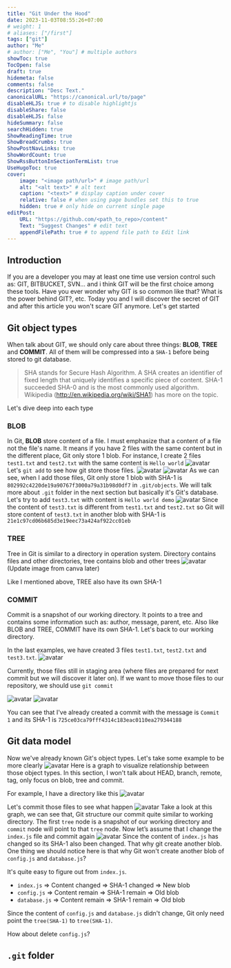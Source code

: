 ```yaml
---
title: "Git Under the Hood"
date: 2023-11-03T08:55:26+07:00
# weight: 1
# aliases: ["/first"]
tags: ["git"]
author: "Me"
# author: ["Me", "You"] # multiple authors
showToc: true
TocOpen: false
draft: true
hidemeta: false
comments: false
description: "Desc Text."
canonicalURL: "https://canonical.url/to/page"
disableHLJS: true # to disable highlightjs
disableShare: false
disableHLJS: false
hideSummary: false
searchHidden: true
ShowReadingTime: true
ShowBreadCrumbs: true
ShowPostNavLinks: true
ShowWordCount: true
ShowRssButtonInSectionTermList: true
UseHugoToc: true
cover:
    image: "<image path/url>" # image path/url
    alt: "<alt text>" # alt text
    caption: "<text>" # display caption under cover
    relative: false # when using page bundles set this to true
    hidden: true # only hide on current single page
editPost:
    URL: "https://github.com/<path_to_repo>/content"
    Text: "Suggest Changes" # edit text
    appendFilePath: true # to append file path to Edit link
---
```

## Introduction
If you are a developer you may at least one time use version control such as: GIT, BITBUCKET, SVN... and i think GIT will be the first choice among these tools. Have you ever wonder why GIT is so common like that? What is the power behind GIT?, etc. Today you and I will discover the secret of GIT and after this article you won't scare GIT anymore. Let's get started 
## Git object types
When talk about GIT, we should only care about three things: **BLOB**, **TREE** and **COMMIT**. All of them will be compressed into a `SHA-1` before being stored to git database. 
> SHA stands for Secure Hash Algorithm. A SHA creates an identifier
of fixed length that uniquely identifies a specific piece of content.
SHA-1 succeeded SHA-0 and is the most commonly used
algorithm. Wikipedia (http://en.wikipedia.org/wiki/SHA1) has more on the
topic.
>
Let's dive deep into each type
### BLOB
In Git, **BLOB** store content of a file. I must emphasize that a content of a file not the file's name. It means if you have 2 files with the same content but in the different place, Git only store 1 blob. For instance, I create 2 files `test1.txt` and `test2.txt` with the same content is `Hello world`
![avatar](/photos/git-under-the-hood/image-1.png)
Let's `git add` to see how git store those files. 
![avatar](/photos/git-under-the-hood/image-2.png)
![avatar](/photos/git-under-the-hood/image-3.png)
As we can see, when I add those files, Git only store 1 blob with SHA-1 is `802992c4220de19a90767f3000a79a31b98d0df7` in `.git/objects`. We will talk more about `.git` folder in the next section but basically it's Git's database. Let's try to add `test3.txt` with content is `Hello world demo`
![avatar](/photos/git-under-the-hood/image-4.png)
Since the content of `test3.txt` is different from `test1.txt` and `test2.txt` so Git will store content of `test3.txt` in another blob with SHA-1 is `21e1c97cd06b685d3e19eec73a424af922cc01eb`
### TREE
Tree in Git is similar to a directory in operation system. Directory contains files and other directories, tree contains blob and other trees
![avatar](/photos/git-under-the-hood/image-5.png)(Update image from canva later)

Like I mentioned above, TREE also have its own SHA-1 
### COMMIT
Commit is a snapshot of our working directory. It points to a tree and contains some information such as: author, message, parent, etc. Also like BLOB and TREE, COMMIT have its own SHA-1. Let's back to our working directory. 

In the last examples, we have created 3 files `test1.txt`, `test2.txt` and `test3.txt`.
![avatar](/photos/git-under-the-hood/image-6.png)

Currently, those files still in staging area (where files are prepared for next commit but we will discover it later on). If we want to move those files to our repository, we should use `git commit`

![avatar](/photos/git-under-the-hood/image-7.png)
![avatar](/photos/git-under-the-hood/image-8.png)

You can see that I've already created a commit with the message is `Commit 1` and its SHA-1 is `725ce03ca79fff4314c183eac0110ea279344188`
## Git data model
Now we've already known Git's object types. Let's take some example to be more clearly
![avatar](/photos/git-under-the-hood/image-9.png)
Here is a graph to visualize relationship between those object types. In this section, I won't talk about HEAD, branch, remote, tag, only focus on blob, tree and commit.

For example, I have a directory like this
![avatar](/photos/git-under-the-hood/image-10.png)

Let's commit those files to see what happen
![avatar](/photos/git-under-the-hood/image-11.png)
Take a look at this graph, we can see that, Git structure our commit quite similar to working directory. The first `tree` node is a snapshot of our working directory and `commit` node will point to that `tree` node. Now let’s assume that I change the `index.js` file and commit again
![avatar](/photos/git-under-the-hood/image-12.png)
Since the content of `index.js` has  changed so its SHA-1 also been changed. That why git create another blob. One thing we should notice here is that why Git won't create another blob of `config.js` and `database.js`? 

It's quite easy to figure out from `index.js`. 

- `index.js` => Content changed => SHA-1 changed => New blob
- `config.js` => Content remain => SHA-1 remain => Old blob
- `database.js` => Content remain => SHA-1 remain => Old blob

Since the content of `config.js` and `database.js` didn't change, Git only need point the `tree(SHA-1)` to `tree(SHA-1)`.

How about delete `config.js`?

## `.git` folder



